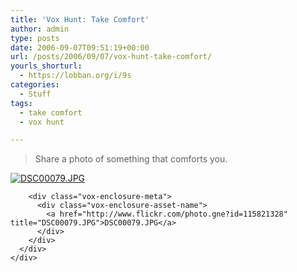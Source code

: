 ```yaml
---
title: 'Vox Hunt: Take Comfort'
author: admin
type: posts
date: 2006-09-07T09:51:19+00:00
url: /posts/2006/09/07/vox-hunt-take-comfort/
yourls_shorturl:
  - https://lobban.org/i/9s
categories:
  - Stuff
tags:
  - take comfort
  - vox hunt

---
```

> Share a photo of something that comforts you.



<div class="vox-enclosure vox-enclosure-center vox-enclosure-large vox-photo-enclosure">
  <div class="vox-enclosure-inner">
    <div class="vox-enclosure-list">
      <div class="vox-enclosure-item vox-photo-asset vox-last">
        <div class="vox-enclosure-image">
          <a href="http://www.flickr.com/photo.gne?id=115821328" title="DSC00079.JPG"><img alt="DSC00079.JPG" class="asset asset-image at-xid-6a01348743f8e2970c0133f423da11970b" src="https://nonimage.typepad.com/.a/6a01348743f8e2970c0133f423da11970b-320pi" /></a>
        </div>
        
        <div class="vox-enclosure-meta">
          <div class="vox-enclosure-asset-name">
            <a href="http://www.flickr.com/photo.gne?id=115821328" title="DSC00079.JPG">DSC00079.JPG</a>
          </div>
        </div>
      </div>
    </div>
  </div>
</div>